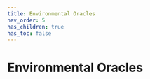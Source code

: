 ```yaml
---
title: Environmental Oracles
nav_order: 5
has_children: true
has_toc: false
---
```


# Environmental Oracles